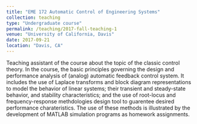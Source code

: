 ```yaml
---
title: "EME 172 Automatic Control of Engineering Systems"
collection: teaching
type: "Undergraduate course"
permalink: /teaching/2017-fall-teaching-1
venue: "University of California, Davis"
date: 2017-09-21
location: "Davis, CA"
---
```


Teaching assistant of the course about the topic of the classic control theory. In the course, the basic principles governing the design and performance analysis of (analog) automatic feedback control system. It includes the use of Laplace transforms and block diagram representations to model the behavior of linear systems; their transient and steady-state behavior, and stability characteristics; and the use of root-locus and frequency-response methdologies design tool to guarentee desired performance charateristics. The use of these methods is illustrated by the development of MATLAB simulation programs as homework assignments.
